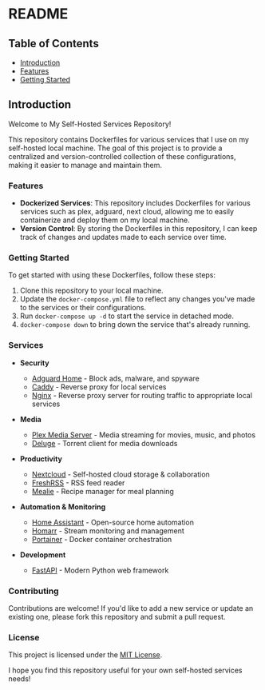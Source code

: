 # README


## Table of Contents

* [Introduction](#introduction)
* [Features](#features)
* [Getting Started](#getting-started)

## Introduction
Welcome to My Self-Hosted Services Repository!

This repository contains Dockerfiles for various services that I use on my self-hosted local machine. The goal of this project is to provide a centralized and version-controlled collection of these configurations, making it easier to manage and maintain them.

### Features

* **Dockerized Services**: This repository includes Dockerfiles for various services such as plex, adguard, next cloud, allowing me to easily containerize and deploy them on my local machine.
* **Version Control**: By storing the Dockerfiles in this repository, I can keep track of changes and updates made to each service over time.

### Getting Started

To get started with using these Dockerfiles, follow these steps:

1. Clone this repository to your local machine.
2. Update the `docker-compose.yml` file to reflect any changes you've made to the services or their configurations.
3. Run `docker-compose up -d` to start the service in detached mode.
4. `docker-compose down` to bring down the service that's already running.

### Services

* **Security**
  * [Adguard Home](docker_compose/adguard/) - Block ads, malware, and spyware
  * [Caddy](docker_compose/caddy/) - Reverse proxy for local services
  * [Nginx](docker_compose/nginx/) - Reverse proxy server for routing traffic to appropriate local services

* **Media**
  * [Plex Media Server](docker_compose/plex/) - Media streaming for movies, music, and photos
  * [Deluge](docker_compose/deluge/) - Torrent client for media downloads

* **Productivity**
  * [Nextcloud](docker_compose/nextcloud/) - Self-hosted cloud storage & collaboration
  * [FreshRSS](docker_compose/freshrss/) - RSS feed reader
  * [Mealie](docker_compose/mealie/) - Recipe manager for meal planning

* **Automation & Monitoring**
  * [Home Assistant](docker_compose/home-assistant/) - Open-source home automation
  * [Homarr](docker_compose/homarr/) - Stream monitoring and management
  * [Portainer](docker_compose/portainer/) - Docker container orchestration

* **Development**
  * [FastAPI](docker_compose/fastapi/) - Modern Python web framework

### Contributing

Contributions are welcome! If you'd like to add a new service or update an existing one, please fork this repository and submit a pull request.

### License

This project is licensed under the [MIT License](LICENSE).

I hope you find this repository useful for your own self-hosted services needs!
